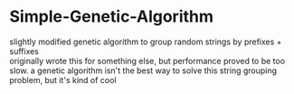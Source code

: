 # Simple-Genetic-Algorithm
slightly modified genetic algorithm to group random strings by prefixes + suffixes \
originally wrote this for something else, but performance proved to be too slow. a genetic algorithm isn't the best way to solve this string grouping problem, but it's kind of cool
